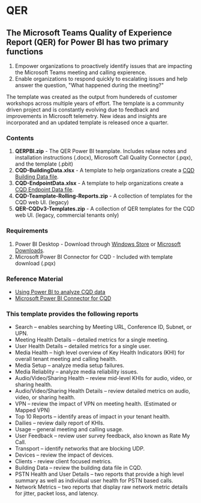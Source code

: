 # QER
## The Microsoft Teams Quality of Experience Report (QER) for Power BI has two primary functions

1.  Empower organizations to proactively identify issues that are impacting the Microsoft Teams meeting and calling expierence. 
2.  Enable organizations to respond quickly to escalating issues and help answer the question, "What happened during the meeting?" 

The template was created as the output from hundereds of customer workshops across multiple years of effort.  The template is a community driven project and is constantly evolving due to feedback and improvements in Microsoft telemetry.  New ideas and insights are incorporated and an updated template is released once a quarter.

### Contents
1. **QERPBI.zip** - The QER Power BI teamplate. Includes relase notes and installation instructions (.docx), Microsoft Call Quality Connector (.pqx), and the template (.pbit)
3. **CQD-BuildingData.xlsx** - A template to help organizations create a [CQD Building Data file](https://docs.microsoft.com/microsoftteams/cqd-upload-tenant-building-data).
4. **CQD-EndpointData.xlsx** - A template to help organizations create a [CQD Endpoint Data file](https://docs.microsoft.com/microsoftteams/cqd-upload-tenant-building-data#endpoint-data-file).
5. **CQD-Teamplate-Rolling-Reports.zip** - A collection of templates for the CQD web UI. (legacy)
6. **QER-CQDv3-Templates.zip** - A collection of QER templates for the CQD web UI. (legacy, commercial tenants only)

### Requirements
1. Power BI Desktop - Download through [Windows Store](https://aka.ms/pbidesktopstore) or [Microsoft Downloads](https://aka.ms/pbiSingleInstaller).
2. Microsoft Power BI Connector for CQD - Included with template download (.pqx)

### Reference Material
* [Using Power BI to analyze CQD data](https://docs.microsoft.com/microsoftteams/cqd-power-bi-query-templates)
* [Microsoft Power BI Connector for CQD](https://docs.microsoft.com/microsoftteams/cqd-power-bi-connector)

### This template provides the following reports

* Search – enables searching by Meeting URL, Conference ID, Subnet, or UPN.
* Meeting Health Details – detailed metrics for a single meeting.
* User Health Details – detailed metrics for a single user.
* Media Health – high level overview of Key Health Indicators (KHI) for overall tenant meeting and calling health.
* Media Setup – analyze media setup failures.
* Media Reliablity – analyze media reliability issues.
* Audio/Video/Sharing Health – review mid-level KHIs for audio, video, or sharing health.
* Audio/Video/Sharing Health Details – review detailed metrics on audio, video, or sharing health.
* VPN – review the impact of VPN on meeting health. (Estimated or Mapped VPN)
* Top 10 Reports – identify areas of impact in your tenant health.
* Dailies – review daily report of KHIs.
* Usage – general meeting and calling usage.
* User Feedback – review user survey feedback, also known as Rate My Call.
* Transport – identify networks that are blocking UDP.
* Devices – review the impact of devices.
* Clients - review client focused metrics.
* Building Data – review the building data file in CQD.
* PSTN Health and User Details – two reports that provide a high level summary as well as individual user health for PSTN based calls.
* Network Metrics – two reports that display raw network metric details for jitter, packet loss, and latency. 
